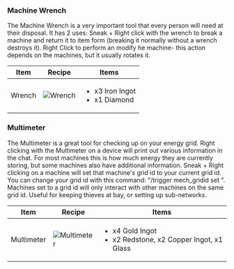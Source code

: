 ### Machine Wrench

The Machine Wrench is a very important tool that every person will need at their disposal. It has 2 uses: Sneak + Right click with the wrench to break a machine and return it to item form (breaking it normally without a wrench destroys it). Right Click to perform an modify he machine- this action depends on the machines, but it usually rotates it.

| Item | Recipe | Items |
|------|--------|-------|
| Wrench | ![Wrench](https://cdn.discordapp.com/attachments/739536694398812230/879172140685996073/wrench.png) | <ul><li>x3 Iron Ingot</li><li>x1 Diamond</li></ul> |

### Multimeter

The Multimeter is a great tool for checking up on your energy grid. Right clicking with the Multimeter on a device will print out various information in the chat. For most machines this is how much energy they are currently storing, but some machines also have additional information. Sneak + Right clicking on a machine will set that machine's grid id to your current grid id. You can change your grid id with this command: "/trigger mech_gridid set <value>". Machines set to a grid id will only interact with other machines on the same grid id. Useful for keeping thieves at bay, or setting up sub-networks.

| Item | Recipe | Items |
|------|--------|-------|
| Multimeter| ![Multimeter](https://cdn.discordapp.com/attachments/739536694398812230/879172308504297512/multimeter.png) | <ul><li>x4 Gold Ingot</li><li>x2 Redstone, x2 Copper Ingot, x1 Glass</li></ul>